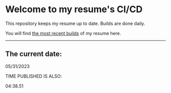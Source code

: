 # Welcome to my resume's CI/CD
This repository keeps my resume up to date. Builds are done daily.
  
You will find [the most recent builds](output/) of my resume here.
* * *
 
## The current date:  
 05/31/2023 
   
  
  
 TIME PUBLISHED IS ALSO: 
  
 04:38.51 
  
  
